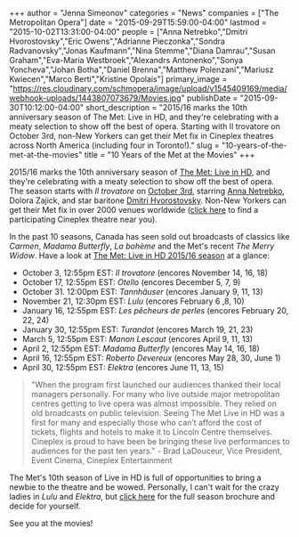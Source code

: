 +++
author = "Jenna Simeonov"
categories = "News"
companies = ["The Metropolitan Opera"]
date = "2015-09-29T15:59:00-04:00"
lastmod = "2015-10-02T13:31:00-04:00"
people = ["Anna Netrebko","Dmitri Hvorostovsky","Eric Owens","Adrianne Pieczonka","Sondra Radvanovsky","Jonas Kaufmann","Nina Stemme","Diana Damrau","Susan Graham","Eva-Maria Westbroek","Alexandrs Antonenko","Sonya Yoncheva","Johan Botha","Daniel Brenna","Matthew Polenzani","Mariusz Kwiecen","Marco Berti","Kristine Opolais"]
primary_image = "https://res.cloudinary.com/schmopera/image/upload/v1545409169/media/webhook-uploads/1443807073679/Movies.jpg"
publishDate = "2015-09-30T10:12:00-04:00"
short_description = "2015/16 marks the 10th anniversary season of The Met: Live in HD, and they&#039;re celebrating with a meaty selection to show off the best of opera. Starting with Il trovatore on October 3rd, non-New Yorkers can get their Met fix in Cineplex theatres across North America (including four in Toronto!)."
slug = "10-years-of-the-met-at-the-movies"
title = "10 Years of the Met at the Movies"
+++

2015/16 marks the 10th anniversary season of [The Met: Live in HD](https://cineplexfiles.s3.amazonaws.com/Events/MetOpera/2016/MET_Opera_LiveInHD-FINAL.pdf), and they're celebrating with a meaty selection to show off the best of opera. The season starts with *Il trovatore* on [October 3rd](http://www.cineplex.com/Events/MetOpera), starring [Anna Netrebko](/scene/people/anna-netrebko/), Dolora Zajick, and star baritone [Dmitri Hvorostovsky](http://www.wqxr.org/#!/story/ailing-baritone-showered-roses-metropolitan-opera-return/). Non-New Yorkers can get their Met fix in over 2000 venues worldwide ([click here](http://www.cineplex.com/Events/MetOpera/ParticipatingTheatres) to find a participating Cineplex theatre near you).

In the past 10 seasons, Canada has seen sold out broadcasts of classics like *Carmen*, *Madama Butterfly*, *La bohème* and the Met's recent *The Merry Widow*. Have a look at [The Met: Live in HD 2015/16 season](https://cineplexfiles.s3.amazonaws.com/Events/MetOpera/2016/MET_Opera_LiveInHD-FINAL.pdf) at a glance:

- October 3, 12:55pm EST: *Il trovatore* (encores November 14, 16, 18)
- October 17, 12:55pm EST: *Otello* (encores December 5, 7, 9)
- October 31. 12:00pm EST: *Tannhäuser* (encores January 9, 11, 13)
- November 21, 12:30pm EST: *Lulu* (encores February 6 ,8, 10)
- January 16, 12:55pm EST: *Les pêcheurs de perles* (encores February 20, 22, 24)
- January 30, 12:55pm EST: *Turandot* (encores March 19, 21, 23)
- March 5, 12:55pm EST: *Manon Lescaut* (encores April 9, 11, 13)
- April 2, 12:55pm EST: *Madama Butterfly* (encores May 14, 16, 18)
- April 16, 12:55pm EST: *Roberto Devereux* (encores May 28, 30, June 1)
- April 30, 12:55pm EST: *Elektra* (encores June 11, 13, 15)

>"When the program first launched our audiences thanked their local managers personally.  For many who live outside major metropolitan centres getting to live opera was almost impossible. They relied on old broadcasts on public television.  Seeing The Met Live in HD was a first for many and especially those who can’t afford the cost of tickets, flights and hotels to make it to Lincoln Centre themselves. Cineplex is proud to have been be bringing these live performances to audiences for the past ten years." - Brad LaDouceur, Vice President, Event Cinema, Cineplex Entertainment

The Met's 10th season of Live in HD is full of opportunities to bring a newbie to the theatre and be wowed. Personally, I can't wait for the crazy ladies in *Lulu* and *Elektra*, but [click here](https://cineplexfiles.s3.amazonaws.com/Events/MetOpera/2016/MET_Opera_LiveInHD-FINAL.pdf) for the full season brochure and decide for yourself.

See you at the movies!
